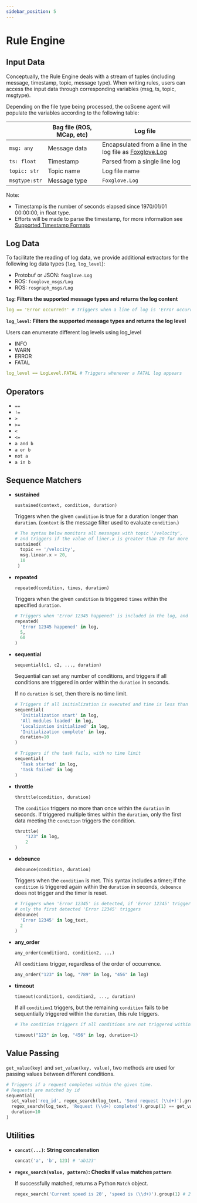 ```yaml
---
sidebar_position: 5
---
```


# Rule Engine

## Input Data

Conceptually, the Rule Engine deals with a stream of tuples (including message, timestamp, topic, message type). When writing rules, users can access the input data through corresponding variables (msg, ts, topic, msgtype).

Depending on the file type being processed, the coScene agent will populate the variables according to the following table:

|               | Bag file (ROS, MCap, etc) | Log file                                                                                                                                   |
| ------------- | ------------------------- | ------------------------------------------------------------------------------------------------------------------------------------------ |
| `msg: any`    | Message data              | Encapsulated from a line in the log file as [Foxglove.Log](https://github.com/foxglove/schemas/blob/main/schemas/proto/foxglove/Log.proto) |
| `ts: float`   | Timestamp                 | Parsed from a single line log                                                                                                              |
| `topic: str`  | Topic name                | Log file name                                                                                                                              |
| `msgtype:str` | Message type              | `Foxglove.Log`                                                                                                                             |

Note:

- Timestamp is the number of seconds elapsed since 1970/01/01 00:00:00, in float type.
- Efforts will be made to parse the timestamp, for more information see [Supported Timestamp Formats](https://docs.coscene.cn/docs/recipes/data-diagnosis/rule-format#Prerequisites-for-Using-Rules)

## Log Data

To facilitate the reading of log data, we provide additional extractors for the following log data types (`log`, `log_level`):

- Protobuf or JSON: `foxglove.Log`
- ROS: `foxglove_msgs/Log`
- ROS: `rosgraph_msgs/Log`

**`log`: Filters the supported message types and returns the log content**

```yaml
log == 'Error occurred!' # Triggers when a line of log is 'Error occurred!'
```

**`log_level`: Filters the supported message types and returns the log level**

Users can enumerate different log levels using log_level

- INFO
- WARN
- ERROR
- FATAL

```yaml
log_level == LogLevel.FATAL # Triggers whenever a FATAL log appears
```

## Operators

- `==`
- `!=`
- `>`
- `>=`
- `<`
- `<=`
- `a and b`
- `a or b`
- `not a`
- `a in b`

## Sequence Matchers

- **sustained**

  `sustained(context, condition, duration)`

  Triggers when the given `condition` is true for a duration longer than `duration`. (`context` is the message filter used to evaluate `condition`.)

  ```python
  # The syntax below monitors all messages with topic '/velocity',
  # and triggers if the value of liner.x is greater than 20 for more than 10 s
  sustained(
    topic == '/velocity',
    msg.linear.x > 20,
    10
   )
  ```

- **repeated**

  `repeated(condition, times, duration)`

  Triggers when the given `condition` is triggered `times` within the specified `duration`.

  ```python
  # Triggers when 'Error 12345 happened' is included in the log, and occurs 5 times within 60 seconds
  repeated(
    'Error 12345 happened' in log,
    5,
    60
  )
  ```

- **sequential**

  `sequential(c1, c2, ..., duration)`

  Sequential can set any number of conditions, and triggers if all conditions are triggered in order within the `duration` in seconds.

  If no `duration` is set, then there is no time limit.

  ```python
  # Triggers if all initialization is executed and time is less than 10 seconds
  sequential(
    'Initialization start' in log,
    'All modules loaded' in log,
    'Localization initialized' in log,
    'Initialization complete' in log,
    duration=10
  )

  # Triggers if the task fails, with no time limit
  sequential(
    'Task started' in log,
    'Task failed' in log
  )
  ```

- **throttle**

  `throttle(condition, duration)`

  The `condition` triggers no more than once within the `duration` in seconds. If triggered multiple times within the `duration`, only the first data meeting the `condition` triggers the condition.

  ```python
  throttle(
      "123" in log,
      2
  )
  ```

- **debounce**

  `debounce(condition, duration)`

  Triggers when the `condition` is met. This syntax includes a timer; if the `condition` is triggered again within the `duration` in seconds, `debounce` does not trigger and the timer is reset.

  ```python
  # Triggers when 'Error 12345' is detected, if 'Error 12345' triggers multiple times within 2 seconds,
  # only the first detected 'Error 12345' triggers
  debounce(
    'Error 12345' in log_text,
    2
  )
  ```

- **any_order**

  `any_order(condition1, condition2, ...)`

  All `conditions` trigger, regardless of the order of occurrence.

  ```python
  any_order("123" in log, "789" in log, "456" in log)
  ```

- **timeout**

  `timeout(condition1, condition2, ..., duration)`

  If all `condition1` triggers, but the remaining `condition` fails to be sequentially triggered within the `duration`, this rule triggers.

  ```python
  # The condition triggers if all conditions are not triggered within the duration period

  timeout("123" in log, "456" in log, duration=1)
  ```

## Value Passing

`get_value(key)` and `set_value(key, value)`, two methods are used for passing values between different conditions.

```python
# Triggers if a request completes within the given time.
# Requests are matched by id
sequential(
  set_value('req_id', regex_search(log_text, 'Send request (\\d+)').group(1)),
  regex_search(log_text, 'Request (\\d+) completed').group(1) == get_value('req_id'),
  duration=10
)
```

## Utilities

- **`concat(...)`: String concatenation**

  ```python
  concat('a', 'b', 123) # 'ab123'
  ```

- **`regex_search(value, pattern)`: Checks if `value` matches `pattern`**

  If successfully matched, returns a Python `Match` object.

  ```python
  regex_search('Current speed is 20', 'speed is (\\d+)').group(1) # 20
  ```
